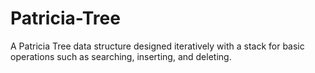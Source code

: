 Patricia-Tree
=============

A Patricia Tree data structure designed iteratively with a stack for basic operations such as searching, inserting, and deleting.